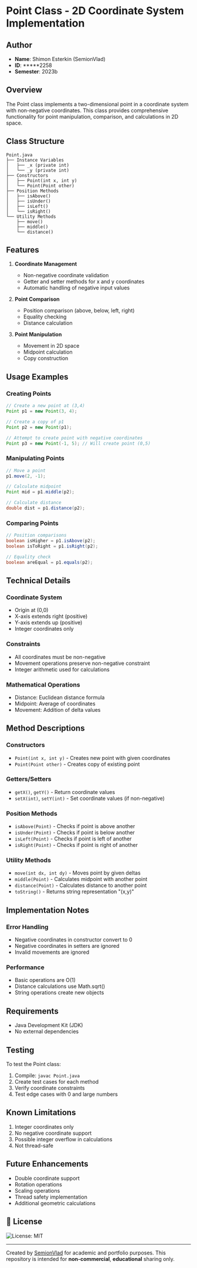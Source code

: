 # Point Class - 2D Coordinate System Implementation

## Author
- **Name**: Shimon Esterkin (SemionVlad) 
- **ID**: *****2258   
- **Semester**: 2023b


## Overview
The Point class implements a two-dimensional point in a coordinate system with non-negative coordinates. This class provides comprehensive functionality for point manipulation, comparison, and calculations in 2D space.

## Class Structure
```
Point.java
├── Instance Variables
│   ├── _x (private int)
│   └── _y (private int)
├── Constructors
│   ├── Point(int x, int y)
│   └── Point(Point other)
├── Position Methods
│   ├── isAbove()
│   ├── isUnder()
│   ├── isLeft()
│   └── isRight()
└── Utility Methods
    ├── move()
    ├── middle()
    └── distance()
```

## Features
1. **Coordinate Management**
   - Non-negative coordinate validation
   - Getter and setter methods for x and y coordinates
   - Automatic handling of negative input values

2. **Point Comparison**
   - Position comparison (above, below, left, right)
   - Equality checking
   - Distance calculation

3. **Point Manipulation**
   - Movement in 2D space
   - Midpoint calculation
   - Copy construction

## Usage Examples

### Creating Points
```java
// Create a new point at (3,4)
Point p1 = new Point(3, 4);

// Create a copy of p1
Point p2 = new Point(p1);

// Attempt to create point with negative coordinates
Point p3 = new Point(-1, 5); // Will create point (0,5)
```

### Manipulating Points
```java
// Move a point
p1.move(2, -1);

// Calculate midpoint
Point mid = p1.middle(p2);

// Calculate distance
double dist = p1.distance(p2);
```

### Comparing Points
```java
// Position comparisons
boolean isHigher = p1.isAbove(p2);
boolean isToRight = p1.isRight(p2);

// Equality check
boolean areEqual = p1.equals(p2);
```

## Technical Details

### Coordinate System
- Origin at (0,0)
- X-axis extends right (positive)
- Y-axis extends up (positive)
- Integer coordinates only

### Constraints
- All coordinates must be non-negative
- Movement operations preserve non-negative constraint
- Integer arithmetic used for calculations

### Mathematical Operations
- Distance: Euclidean distance formula
- Midpoint: Average of coordinates
- Movement: Addition of delta values

## Method Descriptions

### Constructors
- `Point(int x, int y)` - Creates new point with given coordinates
- `Point(Point other)` - Creates copy of existing point

### Getters/Setters
- `getX()`, `getY()` - Return coordinate values
- `setX(int)`, `setY(int)` - Set coordinate values (if non-negative)

### Position Methods
- `isAbove(Point)` - Checks if point is above another
- `isUnder(Point)` - Checks if point is below another
- `isLeft(Point)` - Checks if point is left of another
- `isRight(Point)` - Checks if point is right of another

### Utility Methods
- `move(int dx, int dy)` - Moves point by given deltas
- `middle(Point)` - Calculates midpoint with another point
- `distance(Point)` - Calculates distance to another point
- `toString()` - Returns string representation "(x,y)"

## Implementation Notes

### Error Handling
- Negative coordinates in constructor convert to 0
- Negative coordinates in setters are ignored
- Invalid movements are ignored

### Performance
- Basic operations are O(1)
- Distance calculations use Math.sqrt()
- String operations create new objects

## Requirements
- Java Development Kit (JDK)
- No external dependencies

## Testing
To test the Point class:
1. Compile: `javac Point.java`
2. Create test cases for each method
3. Verify coordinate constraints
4. Test edge cases with 0 and large numbers

## Known Limitations
1. Integer coordinates only
2. No negative coordinate support
3. Possible integer overflow in calculations
4. Not thread-safe

## Future Enhancements
- Double coordinate support
- Rotation operations
- Scaling operations
- Thread safety implementation
- Additional geometric calculations

## 📄 License
![License: MIT](https://img.shields.io/badge/License-MIT-yellow.svg)

---
Created by [SemionVlad](https://github.com/SemionVlad) for academic and portfolio purposes. This repository is intended for **non-commercial**, **educational** sharing only.
